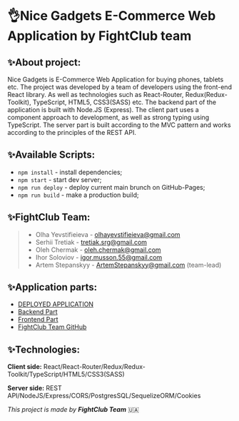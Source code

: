 # 👌Nice Gadgets E-Commerce Web Application by FightClub team

## ✨About project:
Nice Gadgets is E-Commerce Web Application for buying phones, tablets etc.
The project was developed by a team of developers using the front-end React library.
As well as technologies such as React-Router, Redux(Redux-Toolkit), TypeScript, HTML5, CSS3(SASS) etc.
The backend part of the application is built with Node.JS (Express).
The client part uses a component approach to development, as well as strong typing using TypeScript.
The server part is built according to the MVC pattern and works according to the principles of the REST API.

## ✨Available Scripts:

- `npm install` - install dependencies;
- `npm start` - start dev server;
- `npm run deploy` - deploy current main brunch on GitHub-Pages;
- `npm run build` - make a production build;

## ✨FightClub Team:
> - Olha Yevstifieieva - olhayevstifieieva@gmail.com
> - Serhii Tretiak - tretiak.srg@gmail.com
> - Oleh Chermak - oleh.chermak@gmail.com
> - Ihor Soloviov - igor.musson.55@gmail.com
> - Artem Stepanskyy - ArtemStepanskyy@gmail.com (team-lead)

## ✨Application parts:

- [DEPLOYED APPLICATION](https://fe-nov22-team8.github.io/front-end-part/)
- [Backend Part](https://github.com/fe-nov22-team8/back-end-part)
- [Frontend Part](https://github.com/fe-nov22-team8/front-end-part)
- [FightClub Team GitHub](https://github.com/fe-nov22-team8)

## ✨Technologies:

**Client side:**
React/React-Router/Redux/Redux-Toolkit/TypeScript/HTML5/CSS3(SASS)

**Server side:**
REST API/NodeJS/Express/CORS/PostgresSQL/SequelizeORM/Cookies


*This project is made by **FightClub Team*** 🇺🇦
